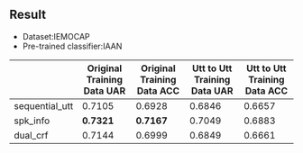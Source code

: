 ## Result
*    Dataset:IEMOCAP
*    Pre-trained classifier:IAAN

|| Original Training Data UAR | Original Training Data ACC |Utt to Utt Training Data UAR|Utt to Utt Training Data ACC|
| --------------------- | -------------------------- | -------------------------------- | --- | --- |
| sequential_utt        |0.7105|0.6928|0.6846|0.6657|
| spk_info              |**0.7321**|**0.7167**|0.7049|0.6883|
| dual_crf              |0.7144|0.6999|0.6849|0.6661|